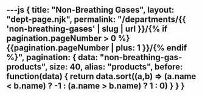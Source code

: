 ---js
{
  title: "Non-Breathing Gases",
  layout: "dept-page.njk",
  permalink: "/departments/{{ 'non-breathing-gases' | slug | url }}/{% if pagination.pageNumber > 0 %}{{pagination.pageNumber | plus: 1 }}/{% endif %}",
  pagination: {
    data: "non-breathing-gas-products",
    size: 40,
    alias: "products",
    before: function(data) { 
      return data.sort((a,b) => (a.name < b.name) ? -1 : (a.name > b.name) ? 1 : 0)
    }
  }
}
---


